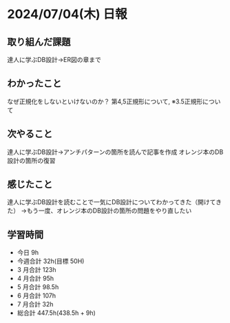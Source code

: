 # 2024/07/04(木) 日報

## 取り組んだ課題
達人に学ぶDB設計→ER図の章まで

## わかったこと
なぜ正規化をしないといけないのか？
第4,5正規形について, 
※3.5正規形について

## 次やること
達人に学ぶDB設計→アンチパターンの箇所を読んで記事を作成
オレンジ本のDB設計の箇所の復習

## 感じたこと
達人に学ぶDB設計を読むことで一気にDB設計についてわかってきた（開けてきた）
→もう一度、オレンジ本のDB設計の箇所の問題をやり直したい


## 学習時間

- 今日 9h
- 今週合計 32h(目標 50H)
- 3 月合計 123h
- 4 月合計 95h
- 5 月合計 98.5h
- 6 月合計 107h
- 7 月合計 32h
- 総合計 447.5h(438.5h + 9h)
